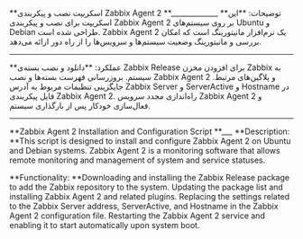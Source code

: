 
**اسکریپت نصب و پیکربندی Zabbix Agent 2
**_____________
**توضیحات:
**این اسکریپت برای نصب و پیکربندی Zabbix Agent 2 بر روی سیستم‌های Ubuntu و Debian طراحی شده است. Zabbix Agent 2 یک نرم‌افزار مانیتورینگ است که امکان بررسی و مانیتورینگ وضعیت سیستم‌ها و سرویس‌ها را از راه دور ارائه می‌دهد.
____
**عملکرد:
**دانلود و نصب بسته‌ی Zabbix Release برای افزودن مخزن Zabbix به سیستم.
بروزرسانی فهرست بسته‌ها و نصب Zabbix Agent 2 و پلاگین‌های مرتبط.
جایگزینی تنظیمات مربوط به آدرس Zabbix Server و ServerActive و Hostname در فایل پیکربندی Zabbix Agent 2.
راه‌اندازی مجدد سرویس Zabbix Agent 2 و فعال‌سازی خودکار پس از بارگذاری سیستم.
___
**Zabbix Agent 2 Installation and Configuration Script
**___
**Description:
**This script is designed to install and configure Zabbix Agent 2 on Ubuntu and Debian systems. Zabbix Agent 2 is a monitoring software that allows remote monitoring and management of system and service statuses.

**Functionality:
**Downloading and installing the Zabbix Release package to add the Zabbix repository to the system.
Updating the package list and installing Zabbix Agent 2 and related plugins.
Replacing the settings related to the Zabbix Server address, ServerActive, and Hostname in the Zabbix Agent 2 configuration file.
Restarting the Zabbix Agent 2 service and enabling it to start automatically upon system boot.
